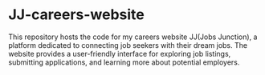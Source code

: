 # JJ-careers-website
This repository hosts the code for my careers website JJ(Jobs Junction), a platform dedicated to connecting job seekers with their dream jobs. The website provides a user-friendly interface for exploring job listings, submitting applications, and learning more about potential employers.

